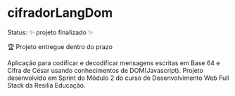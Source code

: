 # cifradorLangDom

<p>Status: ✨ projeto finalizado ✨</p>
<p>🏆 Projeto entregue dentro do prazo</p>

Aplicação para codificar e decodificar mensagens escritas em Base 64 e Cifra de César usando conhecimentos de DOM(Javascript). Projeto desenvolvido em Sprint do Módulo 2 do curso de Desenvolvimento Web Full Stack da Resilia Educação.
